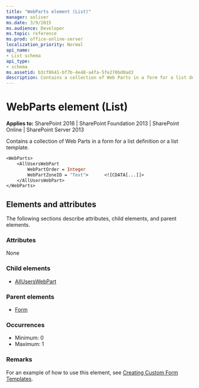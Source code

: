 ```yaml
---
title: "WebParts element (List)"
manager: soliver
ms.date: 3/9/2015
ms.audience: Developer
ms.topic: reference
ms.prod: office-online-server
localization_priority: Normal
api_name:
- List schema
api_type:
- schema
ms.assetid: b3cf8641-bf7b-4e48-a4fa-5fe270bd0ad3
description: Contains a collection of Web Parts in a form for a list definition or a list template.
---
```


# WebParts element (List)

**Applies to:** SharePoint 2016 | SharePoint Foundation 2013 | SharePoint Online | SharePoint Server 2013
  
Contains a collection of Web Parts in a form for a list definition or a list template.
  
```vb
<WebParts>
    <AllUsersWebPart
        WebPartOrder = Integer    
        WebPartZoneID = "Text">      <![CDATA[...]]>  
    </AllUsersWebPart>
</WebParts>
```

## Elements and attributes

The following sections describe attributes, child elements, and parent elements.

### Attributes

None
   
### Child elements

- [AllUsersWebPart](alluserswebpart-element-list.md)
   
### Parent elements

- [Form](form-element-list.md)
   
### Occurrences

- Minimum: 0
- Maximum: 1 
   
### Remarks

For an example of how to use this element, see [Creating Custom Form Templates](http://msdn.microsoft.com/library/b77ec86e-9568-4325-b949-13ee2fdcaabf%28Office.15%29.aspx).
  

